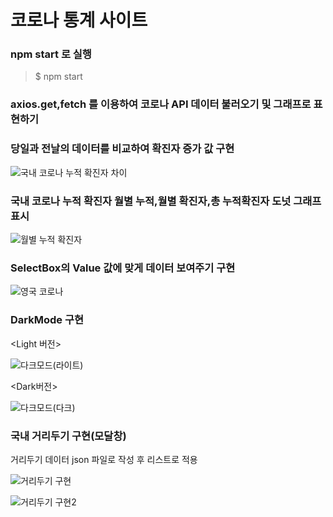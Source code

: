 # 코로나 통계 사이트

### npm start 로 실행
> $ npm start

### axios.get,fetch 를 이용하여 코로나 API 데이터 불러오기 및 그래프로 표현하기

### 당일과 전날의 데이터를 비교하여 확진자 증가 값 구현
![국내 코로나 누적 확진자 차이](https://user-images.githubusercontent.com/58499038/121525421-4b46b500-ca33-11eb-8cd0-42857f70c8f3.png)

### 국내 코로나 누적 확진자 월별 누적,월별 확진자,총 누적확진자 도넛 그래프 표시
![월별 누적 확진자](https://user-images.githubusercontent.com/58499038/121525641-8e088d00-ca33-11eb-8d40-bf9714b529ee.png)

### SelectBox의 Value 값에 맞게 데이터 보여주기 구현
![영국 코로나](https://user-images.githubusercontent.com/58499038/121525979-eb044300-ca33-11eb-9352-97d3eebc1162.png)

### DarkMode 구현
<Light 버전>

![다크모드(라이트)](https://user-images.githubusercontent.com/58499038/121526226-243cb300-ca34-11eb-970c-2a7010df57cf.png)

<Dark버전>

![다크모드(다크)](https://user-images.githubusercontent.com/58499038/121526283-30287500-ca34-11eb-9cab-1458e58cf784.png)

### 국내 거리두기 구현(모달창)

거리두기 데이터 json 파일로 작성 후 리스트로 적용

![거리두기 구현](https://user-images.githubusercontent.com/58499038/121526625-85648680-ca34-11eb-96de-6fd4b31e7258.png)

![거리두기 구현2](https://user-images.githubusercontent.com/58499038/121526679-931a0c00-ca34-11eb-8868-d88842373090.png)





